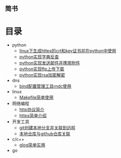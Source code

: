 ## 简书

# 目录
- python
    - [linux下生成https的crt和key证书并在python中使用](python/1.1.md)
    - [python实现字典反查](python/1.2.md)
    - [python实现发送邮件并携带附件](python/1.3.md)
    - [python实现ftp上传下载](python/1.4.md)
    - [python实现rsa加密解密](python/1.5.md)
- dns
    - [bind配置管理工具rndc使用](dns/2.1.md)
- linux
    - [Makefile简单使用](linux/3.1.md)
- 网络编程
    - [http协议简介](net/4.1.md)
    - [https简单介绍](net/4.2.md)
- 开发工具
    - [git创建本地分支并关联到远程](kit/5.1.md)
    - [本地仓库与github仓库关联](kit/5.2.md)
- c/c++
    - [glog简单实用](cpp/6.1.md)
- go
